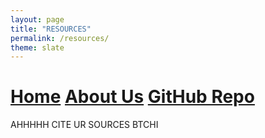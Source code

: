 ```yaml
---
layout: page
title: "RESOURCES"
permalink: /resources/
theme: slate
---
```


# [Home](/home) [About Us](/about) [GitHub Repo](https://github.com/olincollege/dress-quest.git)

AHHHHH CITE UR SOURCES BTCHI
